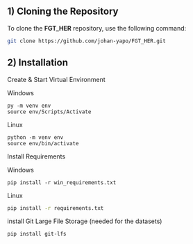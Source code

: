 ## 1) Cloning the Repository

To clone the **FGT_HER** repository, use the following command:

```sh
git clone https://github.com/johan-yapo/FGT_HER.git
```

## 2) Installation
Create & Start Virtual Environment

Windows
```
py -m venv env
source env/Scripts/Activate
```
Linux
```
python -m venv env
source env/bin/activate
```
Install Requirements

Windows
```
pip install -r win_requirements.txt
```
Linux
```sh
pip install -r requirements.txt
```
install Git Large File Storage (needed for the datasets)

```
pip install git-lfs
```
